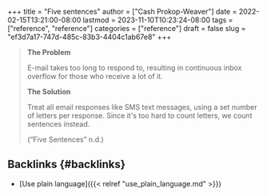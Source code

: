 +++
title = "Five sentences"
author = ["Cash Prokop-Weaver"]
date = 2022-02-15T13:21:00-08:00
lastmod = 2023-11-10T10:23:24-08:00
tags = ["reference", "reference"]
categories = ["reference"]
draft = false
slug = "ef3d7a17-747d-485c-83b3-4404c1ab67e8"
+++

> ****The Problem****
>
> E-mail takes too long to respond to, resulting in continuous inbox overflow for those who receive a lot of it.
>
> ****The Solution****
>
> Treat all email responses like SMS text messages, using a set number of letters per response. Since it's too hard to count letters, we count sentences instead.
>
> (“Five Sentences” n.d.)


## Backlinks {#backlinks}

-   [Use plain language]({{< relref "use_plain_language.md" >}})
